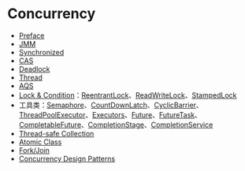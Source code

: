 # Concurrency

* [Preface](preface.md)
* [JMM](jmm.md)
* [Synchronized](synchronized.md)
* [CAS](cas.md)
* [Deadlock](deadlock.md)
* [Thread](thread-state.md)
* [AQS](aqs.md)
* [Lock & Condition](lock-and-condition.md)：[ReentrantLock](lock-and-condition.md#reentrantlock)、[ReadWriteLock](lock-and-condition.md#readwritelock)、[StampedLock](lock-and-condition.md#stampedlock)
* 工具类：[Semaphore](utility-class.md#semaphore)、[CountDownLatch](utility-class.md#countdownlatch)、[CyclicBarrier](utility-class.md#cyclicbarrier)、[ThreadPoolExecutor](utility-class.md#threadpoolexecutor)、[Executors](utility-class.md#executors)、[Future](utility-class.md#future)、[FutureTask](utility-class.md#futuretask)、[CompletableFuture](utility-class.md#completablefuture)、[CompletionStage](utility-class.md#completionstage)、[CompletionService](utility-class.md#completionservice)
* [Thread-safe Collection](thread-safe-collection.md)
* [Atomic Class](atomic-class.md)
* [Fork/Join](fork-join.md)
* [Concurrency Design Patterns](concurrency-design-patterns/)


